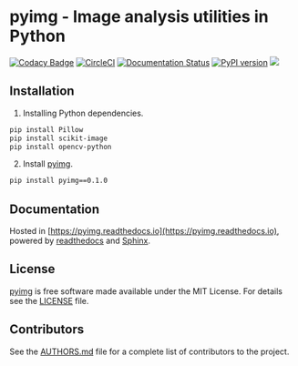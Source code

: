 pyimg - Image analysis utilities in Python
============
[![Codacy Badge](https://api.codacy.com/project/badge/Grade/54d6fc8763734b75882a333579ea1c55)](https://app.codacy.com/app/PingjunChen/pyimg?utm_source=github.com&utm_medium=referral&utm_content=PingjunChen/pyimg&utm_campaign=Badge_Grade_Dashboard)
[![CircleCI](https://circleci.com/gh/PingjunChen/pyimg.svg?style=svg)](https://circleci.com/gh/PingjunChen/pyimg)
[![Documentation Status](https://readthedocs.org/projects/pyimg/badge/?version=latest)](https://pyimg.readthedocs.io/en/latest/?badge=latest)
[![PyPI version](https://badge.fury.io/py/pyimg.svg)](https://badge.fury.io/py/pyimg)
![](https://img.shields.io/github/stars/PingjunChen/pyimg.svg)

Installation
------------
1. Installing Python dependencies.
```bash
pip install Pillow
pip install scikit-image
pip install opencv-python
```

2. Install [pyimg](https://pypi.org/project/pyimg).
```bash
pip install pyimg==0.1.0
```

Documentation
------------
Hosted in [https://pyimg.readthedocs.io](https://pyimg.readthedocs.io), powered by [readthedocs](https://readthedocs.org) and [Sphinx](http://www.sphinx-doc.org).

License
------------
[pyimg](https://github.com/PingjunChen/pyimg) is free software made available under the MIT License. For details see the [LICENSE](LICENSE) file.

Contributors
------------
See the [AUTHORS.md](AUTHORS.md) file for a complete list of contributors to the project.
